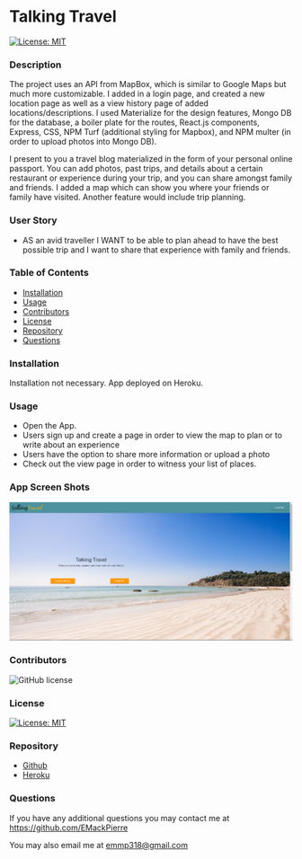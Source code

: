 # Talking Travel 
  
  [![License: MIT](https://img.shields.io/badge/License-MIT-yellow.svg)](https://opensource.org/licenses/MIT)
  
  ### Description

 The project uses an API from MapBox, which is similar to Google Maps but much more customizable. I added in a login page, and created a new location page as well as a view history page of added locations/descriptions. I used Materialize for the design features, Mongo DB for the database, a boiler plate for the routes, React.js components, Express, CSS, NPM Turf (additional styling for Mapbox), and NPM multer (in order to upload photos into Mongo DB).

 I present to you a travel blog materialized in the form of your personal online passport. You can add photos, past trips, and details about a certain restaurant or experience during your trip, and you can share amongst family and friends. I added a map which can show you where your friends or family have visited. Another feature would include trip planning.

  ### User Story

  * AS an avid traveller I WANT to be able to plan ahead to have the best possible trip and I want to share that experience with family and friends. 
  
  ### Table of Contents

  * [Installation](#installation)
  * [Usage](#usage)
  * [Contributors](#contributors)
  * [License](#license)
  * [Repository](#Repository)
  * [Questions](#questions)

  ### Installation

  Installation not necessary. App deployed on Heroku.

  ### Usage

  * Open the App.
  * Users sign up and create a page in order to view the map to plan or to write about an experience
  * Users have the option to share more information or upload a photo
  * Check out the view page in order to witness your list of places.

  ### App Screen Shots

  ![Photo](./client/public/images/talkingtravel.PNG)
 
  
  ### Contributors

  ![GitHub license](https://img.shields.io/badge/Made%20by-%40EMackPierre-blue)

  ### License

  [![License: MIT](https://img.shields.io/badge/License-MIT-yellow.svg)](https://opensource.org/licenses/MIT)

  ### Repository

  - [Github](https://github.com/EMackPierre/Talking-Travel)
  - [Heroku](https://agile-taiga-58568.herokuapp.com/)

  ### Questions

  If you have any additional questions you may contact me at https://github.com/EMackPierre

  You may also email me at emmp318@gmail.com